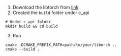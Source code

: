 1. Download the libtorch from [link](https://download.pytorch.org/libtorch/cpu/libtorch-macos-1.4.0.zip)
2. Created the `build` folder under c_api 
```
# Under c_api folder 
mkdir build && cd build
```
3. Run
```
cmake -DCMAKE_PREFIX_PATH=path/to/your/liborch ..
cmake --build .
```